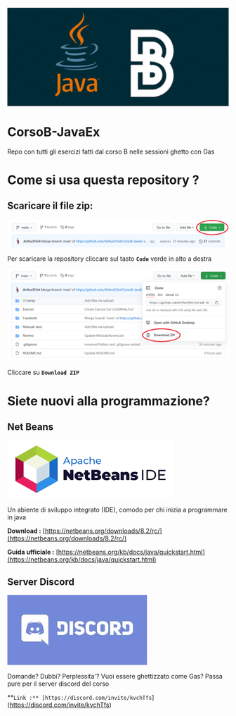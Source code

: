 ![logo](.ignore/repo-logo.png)

# CorsoB-JavaEx
Repo con tutti gli esercizi fatti dal corso B nelle sessioni ghetto con Gas

# Come si usa questa repository ?

## Scaricare il file zip:
![zip-1](https://raw.githubusercontent.com/ArthurD3nt/CorsoB-JavaEx/main/.ignore/zip-1.png)

Per scaricare la repository cliccare sul tasto **`Code`** verde in alto a destra 

![zip-2](https://raw.githubusercontent.com/ArthurD3nt/CorsoB-JavaEx/main/.ignore/zip-2.png)

Cliccare su **`Download ZIP`**

# Siete nuovi alla programmazione?

## Net Beans
![logo-NetBeans](.ignore/logo-NetBeans.png)

Un abiente di sviluppo integrato (IDE), comodo per chi inizia a programmare in java

**Download :** [https://netbeans.org/downloads/8.2/rc/](https://netbeans.org/downloads/8.2/rc/)

**Guida ufficiale :** [https://netbeans.org/kb/docs/java/quickstart.html](https://netbeans.org/kb/docs/java/quickstart.html)
 
 
 ## Server Discord
 ![logo-Discord](.ignore/discord-logo.jpg)
 
 
 Domande? Dubbi? Perplessita'? Vuoi essere ghettizzato come Gas?
 Passa pure per il server discord del corso
 
 **`Link :** [https://discord.com/invite/kvchTfs`](https://discord.com/invite/kvchTfs)
